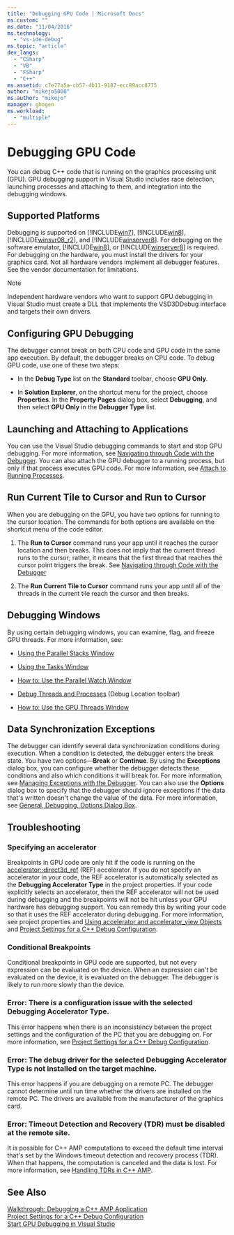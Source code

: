 ```yaml
---
title: "Debugging GPU Code | Microsoft Docs"
ms.custom: ""
ms.date: "11/04/2016"
ms.technology: 
  - "vs-ide-debug"
ms.topic: "article"
dev_langs: 
  - "CSharp"
  - "VB"
  - "FSharp"
  - "C++"
ms.assetid: c7e77a5a-cb57-4b11-9187-ecc89acc8775
author: "mikejo5000"
ms.author: "mikejo"
manager: ghogen
ms.workload: 
  - "multiple"
---
```

# Debugging GPU Code
You can debug C++ code that is running on the graphics processing unit (GPU). GPU debugging support in Visual Studio includes race detection, launching processes and attaching to them, and integration into the debugging windows.  
  
## Supported Platforms  
 Debugging is supported on [!INCLUDE[win7](../debugger/includes/win7_md.md)], [!INCLUDE[win8](../debugger/includes/win8_md.md)], [!INCLUDE[winsvr08_r2](../debugger/includes/winsvr08_r2_md.md)], and [!INCLUDE[winserver8](../debugger/includes/winserver8_md.md)]. For debugging on the software emulator, [!INCLUDE[win8](../debugger/includes/win8_md.md)], or [!INCLUDE[winserver8](../debugger/includes/winserver8_md.md)] is required. For debugging on the hardware, you must install the drivers for your graphics card. Not all hardware vendors implement all debugger features. See the vendor documentation for limitations.  
  
> [!NOTE]
>  Independent hardware vendors who want to support GPU debugging in Visual Studio must create a DLL that implements the VSD3DDebug interface and targets their own drivers.  
  
## Configuring GPU Debugging  
 The debugger cannot break on both CPU code and GPU code in the same app execution. By default, the debugger breaks on CPU code. To debug GPU code, use one of these two steps:  
  
-   In the **Debug Type** list on the **Standard** toolbar, choose **GPU Only**.  
  
-   In **Solution Explorer**, on the shortcut menu for the project, choose **Properties**. In the **Property Pages** dialog box, select **Debugging**, and then select **GPU Only** in the **Debugger Type** list.  
  
## Launching and Attaching to Applications  
 You can use the Visual Studio debugging commands to start and stop GPU debugging. For more information, see [Navigating through Code with the Debugger](../debugger/navigating-through-code-with-the-debugger.md). You can also attach the GPU debugger to a running process, but only if that process executes GPU code. For more information, see [Attach to Running Processes](../debugger/attach-to-running-processes-with-the-visual-studio-debugger.md).  
  
## Run Current Tile to Cursor and Run to Cursor  
 When you are debugging on the GPU, you have two options for running to the cursor location. The commands for both options are available on the shortcut menu of the code editor.  
  
1.  The **Run to Cursor** command runs your app until it reaches the cursor location and then breaks. This does not imply that the current thread runs to the cursor; rather, it means that the first thread that reaches the cursor point triggers the break. See [Navigating through Code with the Debugger](../debugger/navigating-through-code-with-the-debugger.md)  
  
2.  The **Run Current Tile to Cursor** command runs your app until all of the threads in the current tile reach the cursor and then breaks.  
  
## Debugging Windows  
 By using certain debugging windows, you can examine, flag, and freeze GPU threads. For more information, see:  
  
-   [Using the Parallel Stacks Window](../debugger/using-the-parallel-stacks-window.md)  
  
-   [Using the Tasks Window](../debugger/using-the-tasks-window.md)  
  
-   [How to: Use the Parallel Watch Window](../debugger/how-to-use-the-parallel-watch-window.md)  
  
-   [Debug Threads and Processes](../debugger/debug-threads-and-processes.md) (Debug Location toolbar)  
  
-   [How to: Use the GPU Threads Window](../debugger/how-to-use-the-gpu-threads-window.md)  
  
## Data Synchronization Exceptions  
 The debugger can identify several data synchronization conditions during execution. When a condition is detected, the debugger enters the break state. You have two options—**Break** or **Continue**. By using the **Exceptions** dialog box, you can configure whether the debugger detects these conditions and also which conditions it will break for. For more information, see [Managing Exceptions with the Debugger](../debugger/managing-exceptions-with-the-debugger.md). You can also use the **Options** dialog box to specify that the debugger should ignore exceptions if the data that's written doesn't change the value of the data. For more information, see [General, Debugging, Options Dialog Box](../debugger/general-debugging-options-dialog-box.md).  
  
## Troubleshooting  
  
### Specifying an accelerator  
 Breakpoints in GPU code are only hit if the code is running on the [accelerator::direct3d_ref](/cpp/parallel/amp/reference/accelerator-class.md#accelerator__direct3d_ref_Data_Member) (REF) accelerator. If you do not specify an accelerator in your code, the REF accelerator is automatically selected as the **Debugging Accelerator Type** in the project properties. If your code explicitly selects an accelerator, then the REF accelerator will not be used during debugging and the breakpoints will not be hit unless your GPU hardware has debugging support. You can remedy this by writing your code so that it uses the REF accelerator during debugging. For more information, see project properties and [Using accelerator and accelerator_view Objects](/cpp/parallel/amp/using-accelerator-and-accelerator-view-objects) and [Project Settings for a C++ Debug Configuration](../debugger/project-settings-for-a-cpp-debug-configuration.md).  
  
### Conditional Breakpoints  
 Conditional breakpoints in GPU code are supported, but not every expression can be evaluated on the device. When an expression can't be evaluated on the device, it is evaluated on the debugger. The debugger is likely to run more slowly than the device.  
  
### Error: There is a configuration issue with the selected Debugging Accelerator Type.  
 This error happens when there is an inconsistency between the project settings and the configuration of the PC that you are debugging on. For more information, see [Project Settings for a C++ Debug Configuration](../debugger/project-settings-for-a-cpp-debug-configuration.md).  
  
### Error: The debug driver for the selected Debugging Accelerator Type is not installed on the target machine.  
 This error happens if you are debugging on a remote PC. The debugger cannot determine until run time whether the drivers are installed on the remote PC. The drivers are available from the manufacturer of the graphics card.  
  
### Error: Timeout Detection and Recovery (TDR) must be disabled at the remote site.  
 It is possible for C++ AMP computations to exceed the default time interval that's set by the Windows timeout detection and recovery process (TDR). When that happens, the computation is canceled and the data is lost. For more information, see [Handling TDRs in C++ AMP](http://go.microsoft.com/fwlink/p/?LinkId=249154).  
  
## See Also  
 [Walkthrough: Debugging a C++ AMP Application](/cpp/parallel/amp/walkthrough-debugging-a-cpp-amp-application)   
 [Project Settings for a C++ Debug Configuration](../debugger/project-settings-for-a-cpp-debug-configuration.md)   
 [Start GPU Debugging in Visual Studio](http://go.microsoft.com/fwlink/p/?LinkId=255381)